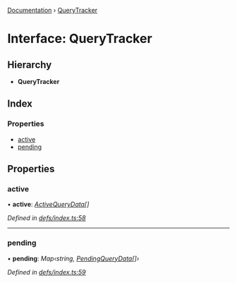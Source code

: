 [Documentation](../README.md) › [QueryTracker](querytracker.md)

# Interface: QueryTracker

## Hierarchy

* **QueryTracker**

## Index

### Properties

* [active](querytracker.md#active)
* [pending](querytracker.md#pending)

## Properties

###  active

• **active**: *[ActiveQueryData](activequerydata.md)[]*

*Defined in [defs/index.ts:58](https://github.com/badbatch/graphql-box/blob/0f66f3fd/packages/client/src/defs/index.ts#L58)*

___

###  pending

• **pending**: *Map‹string, [PendingQueryData](pendingquerydata.md)[]›*

*Defined in [defs/index.ts:59](https://github.com/badbatch/graphql-box/blob/0f66f3fd/packages/client/src/defs/index.ts#L59)*
